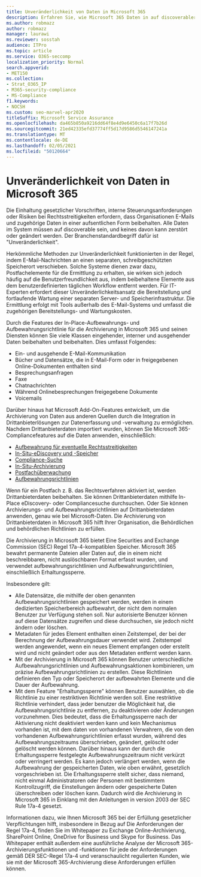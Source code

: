 ```yaml
---
title: Unveränderlichkeit von Daten in Microsoft 365
description: Erfahren Sie, wie Microsoft 365 Daten in auf discoverabler Form beibewahrt, um rechtliche Vorschriften, interne Governanceanforderungen und Risiken für Rechtsstreitigkeiten zu erfüllen.
ms.author: robmazz
author: robmazz
manager: laurawi
ms.reviewer: sosstah
audience: ITPro
ms.topic: article
ms.service: O365-seccomp
localization_priority: Normal
search.appverid:
- MET150
ms.collection:
- Strat_O365_IP
- M365-security-compliance
- MS-Compliance
f1.keywords:
- NOCSH
ms.custom: seo-marvel-apr2020
titleSuffix: Microsoft Service Assurance
ms.openlocfilehash: da465b850a9216dd64f8e4d9e6450c6a17f7b26d
ms.sourcegitcommit: 21ed42335efd37774ff5d17d9586d5546147241a
ms.translationtype: MT
ms.contentlocale: de-DE
ms.lasthandoff: 02/05/2021
ms.locfileid: "50120664"
---
```

# <a name="data-immutability-in-microsoft-365"></a>Unveränderlichkeit von Daten in Microsoft 365

Die Einhaltung gesetzlicher Vorschriften, interne Steuerungsanforderungen oder Risiken bei Rechtsstreitigkeiten erfordern, dass Organisationen E-Mails und zugehörige Daten in einer aufsentlichen Form beibehalten. Alle Daten im System müssen auf discoverable sein, und keines davon kann zerstört oder geändert werden. Der Branchenstandardbegriff dafür ist "Unveränderlichkeit".

Herkömmliche Methoden zur Unveränderlichkeit funktionierten in der Regel, indem E-Mail-Nachrichten an einen separaten, schreibgeschützten Speicherort verschieben. Solche Systeme dienen zwar dazu, Postfachelemente für die Ermittlung zu erhalten, sie wirken sich jedoch häufig auf die Benutzerfreundlichkeit aus, indem beibehaltene Elemente aus dem benutzerdefinierten täglichen Workflow entfernt werden. Für IT-Experten erfordert dieser Unveränderlichkeitsansatz die Bereitstellung und fortlaufende Wartung einer separaten Server- und Speicherinfrastruktur. Die Ermittlung erfolgt mit Tools außerhalb des E-Mail-Systems und umfasst die zugehörigen Bereitstellungs- und Wartungskosten.

Durch die Features der In-Place-Aufbewahrungs- und Aufbewahrungsrichtlinie für die Archivierung in Microsoft 365 und seinen Diensten können Sie viele Klassen eingehender, interner und ausgehender Daten beibehalten und beibehalten. Dies umfasst Folgendes:

- Ein- und ausgehende E-Mail-Kommunikation
- Bücher und Datensätze, die in E-Mail-Form oder in freigegebenen Online-Dokumenten enthalten sind
- Besprechungsanfragen
- Faxe
- Chatnachrichten
- Während Onlinebesprechungen freigegebene Dokumente
- Voicemails

Darüber hinaus hat Microsoft Add-On-Features entwickelt, um die Archivierung von Daten aus anderen Quellen durch die Integration in Drittanbieterlösungen zur Datenerfassung und -verwaltung zu ermöglichen. [](https://support.office.com/article/Archiving-third-party-data-in-Office-365-0ce338d5-3666-4a18-86ab-c6910ff408cc) Nachdem Drittanbieterdaten importiert wurden, können Sie Microsoft 365-Compliancefeatures auf die Daten anwenden, einschließlich:

- [Aufbewahrung für eventuelle Rechtsstreitigkeiten](/microsoft-365/compliance/create-a-litigation-hold)
- [In-Situ-eDiscovery und -Speicher](/microsoft-365/compliance/manage-legal-investigations)
- [Compliance-Suche](/microsoft-365/compliance/search-for-content)
- [In-Situ-Archivierung](/microsoft-365/compliance/enable-archive-mailboxes)
- [Postfachüberwachung](/microsoft-365/compliance/enable-mailbox-auditing)
- [Aufbewahrungsrichtlinien](/microsoft-365/compliance/retention-policies)

Wenn für ein Postfach z. B. das Rechtsverfahren aktiviert ist, werden Drittanbieterdaten beibehalten. Sie können Drittanbieterdaten mithilfe In-Place eDiscovery- oder Compliancesuche durchsuchen. Oder Sie können Archivierungs- und Aufbewahrungsrichtlinien auf Drittanbieterdaten anwenden, genau wie bei Microsoft-Daten. Die Archivierung von Drittanbieterdaten in Microsoft 365 hilft Ihrer Organisation, die Behördlichen und behördlichen Richtlinien zu erfüllen.

Die Archivierung in Microsoft 365 bietet Eine Securities and Exchange Commission (SEC) Regel 17a-4-kompatiblen Speicher. Microsoft 365 bewahrt permanente Dateien aller Daten auf, die in einem nicht beschreibbaren, nicht auslöschbaren Format erfasst wurden, und verwendet aufbewahrungsrichtlinien und Aufbewahrungsrichtlinien, einschließlich Erhaltungssperre.

Insbesondere gilt:

- Alle Datensätze, die mithilfe der oben genannten Aufbewahrungsrichtlinien gespeichert werden, werden in einem dedizierten Speicherbereich aufbewahrt, der nicht dem normalen Benutzer zur Verfügung stehen soll. Nur autorisierte Benutzer können auf diese Datensätze zugreifen und diese durchsuchen, sie jedoch nicht ändern oder löschen.
- Metadaten für jedes Element enthalten einen Zeitstempel, der bei der Berechnung der Aufbewahrungsdauer verwendet wird. Zeitstempel werden angewendet, wenn ein neues Element empfangen oder erstellt wird und nicht geändert oder aus den Metadaten entfernt werden kann.
- Mit der Archivierung in Microsoft 365 können Benutzer unterschiedliche Aufbewahrungsrichtlinien und Aufbewahrungsaktionen kombinieren, um präzise Aufbewahrungsrichtlinien zu erstellen. Diese Richtlinien definieren den Typ oder Speicherort der aufbewahrten Elemente und die Dauer der Aufbewahrung.
- Mit dem Feature "Erhaltungssperre" können Benutzer auswählen, ob die Richtlinie zu einer restriktiven Richtlinie werden soll. Eine restriktive Richtlinie verhindert, dass jeder benutzer die Möglichkeit hat, die Aufbewahrungsrichtlinie zu entfernen, zu deaktivieren oder Änderungen vorzunehmen. Dies bedeutet, dass die Erhaltungssperre nach der Aktivierung nicht deaktiviert werden kann und kein Mechanismus vorhanden ist, mit dem daten von vorhandenen Verwahrern, die von den vorhandenen Aufbewahrungsrichtlinien erfasst wurden, während des Aufbewahrungszeitraums überschrieben, geändert, gelöscht oder gelöscht werden können. Darüber hinaus kann der durch die Erhaltungssperre festgelegte Aufbewahrungszeitraum nicht verkürzt oder verringert werden. Es kann jedoch verlängert werden, wenn die Aufbewahrung der gespeicherten Daten, wie oben erwähnt, gesetzlich vorgeschrieben ist. Die Erhaltungssperre stellt sicher, dass niemand, nicht einmal Administratoren oder Personen mit bestimmtem Kontrollzugriff, die Einstellungen ändern oder gespeicherte Daten überschreiben oder löschen kann. Dadurch wird die Archivierung in Microsoft 365 in Einklang mit den Anleitungen in version 2003 der SEC Rule 17a-4 gesetzt.

Informationen dazu, wie Ihnen Microsoft 365 bei der Erfüllung gesetzlicher Verpflichtungen hilft, [](https://www.microsoft.com/microsoft-365/blog/wp-content/uploads/2015/11/Microsoft-EOA-White-Paper.pdf) insbesondere in Bezug auf Die Anforderungen der Regel 17a-4, finden Sie im Whitepaper zu Exchange Online-Archivierung, SharePoint Online, OneDrive for Business und Skype for Business. Das Whitepaper enthält außerdem eine ausführliche Analyse der Microsoft 365-Archivierungsfunktionen und -funktionen für jede der Anforderungen gemäß DER SEC-Regel 17a-4 und veranschaulicht regulierten Kunden, wie sie mit der Microsoft 365-Archivierung diese Anforderungen erfüllen können.
